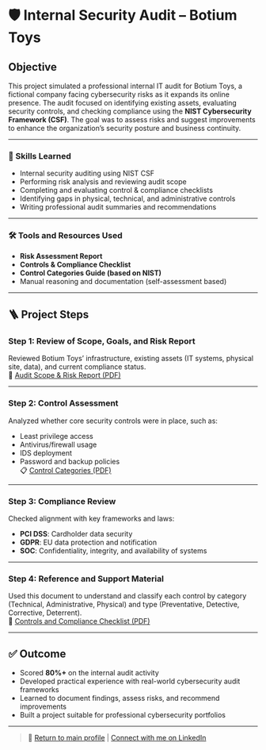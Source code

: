 # 🛡️ Internal Security Audit – Botium Toys

## Objective

This project simulated a professional internal IT audit for Botium Toys, a fictional company facing cybersecurity risks as it expands its online presence. The audit focused on identifying existing assets, evaluating security controls, and checking compliance using the **NIST Cybersecurity Framework (CSF)**. The goal was to assess risks and suggest improvements to enhance the organization’s security posture and business continuity.

---

### 🧠 Skills Learned

- Internal security auditing using NIST CSF
- Performing risk analysis and reviewing audit scope
- Completing and evaluating control & compliance checklists
- Identifying gaps in physical, technical, and administrative controls
- Writing professional audit summaries and recommendations

---

### 🛠️ Tools and Resources Used

- **Risk Assessment Report**  
- **Controls & Compliance Checklist**  
- **Control Categories Guide (based on NIST)**  
- Manual reasoning and documentation (self-assessment based)

---

## 🪜 Project Steps

### Step 1: Review of Scope, Goals, and Risk Report  
Reviewed Botium Toys’ infrastructure, existing assets (IT systems, physical site, data), and current compliance status.  
📄 [Audit Scope & Risk Report (PDF)](https://github.com/Amahie24/Amahie24/blob/main/projects/internal-security-audit/Botium%20Toys_%20Scope,%20goals,%20and%20risk%20assessment%20report.pdf)

---

### Step 2: Control Assessment  
Analyzed whether core security controls were in place, such as:
- Least privilege access
- Antivirus/firewall usage
- IDS deployment
- Password and backup policies  
📋 [Control Categories (PDF)]([https://github.com/Amahie24/Amahie24/blob/main/projects/internal-security-audit/Control%20categories.pdf)

---

### Step 3: Compliance Review  
Checked alignment with key frameworks and laws:
- **PCI DSS**: Cardholder data security
- **GDPR**: EU data protection and notification
- **SOC**: Confidentiality, integrity, and availability of systems

---

### Step 4: Reference and Support Material  
Used this document to understand and classify each control by category (Technical, Administrative, Physical) and type (Preventative, Detective, Corrective, Deterrent).  
📘 [Controls and Compliance Checklist (PDF)](https://github.com/Amahie24/Amahie24/blob/main/projects/internal-security-audit/Controls%20and%20Compliance%20Checklist.pdf)

---

## ✅ Outcome

- Scored **80%+** on the internal audit activity
- Developed practical experience with real-world cybersecurity audit frameworks
- Learned to document findings, assess risks, and recommend improvements
- Built a project suitable for professional cybersecurity portfolios

---

> 🔗 [Return to main profile](https://github.com/Amahie24) | [Connect with me on LinkedIn](https://www.linkedin.com/in/amahie-lewis-2a1288292/)
